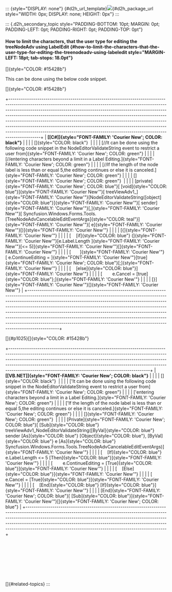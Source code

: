 ::: {style="DISPLAY: none"}
[](ms-xhelp:///?Id=d2h_url_template){#d2h_url_template}![](!package_url!){#d2h_package_url style="WIDTH: 0px; DISPLAY: none; HEIGHT: 0px"}
:::

::: {.d2h_secondary_topic style="PADDING-BOTTOM: 10pt; MARGIN: 0pt; PADDING-LEFT: 0pt; PADDING-RIGHT: 0pt; PADDING-TOP: 0pt"}
#### How to limit the characters, that the user type for editing the treeNodeAdv using LabelEdit {#how-to-limit-the-characters-that-the-user-type-for-editing-the-treenodeadv-using-labeledit style="MARGIN-LEFT: 18pt; tab-stops: 18.0pt"}

[]{style="COLOR: #15428b"} 

This can be done using the below code snippet.

[]{style="COLOR: #15428b"} 

+---------------------------------------------------------------------------------------------------------------------------------------------------------------------------------------------------------------------------------------------------------------------------------------------------------------------------------------------------------------------------------------------------------------------------------------------------------------------------------------------------------------------------------------------------------------------------------+
| **[\[C#\]]{style="FONT-FAMILY: 'Courier New'; COLOR: black"}**                                                                                                                                                                                                                                                                                                                                                                                                                                                                                                                  |
|                                                                                                                                                                                                                                                                                                                                                                                                                                                                                                                                                                                 |
| []{style="COLOR: black"}                                                                                                                                                                                                                                                                                                                                                                                                                                                                                                                                                        |
|                                                                                                                                                                                                                                                                                                                                                                                                                                                                                                                                                                                 |
| [//It can be done using the following code snippet in the NodeEditorValidateString event to restrict a user from]{style="FONT-FAMILY: 'Courier New'; COLOR: green"}                                                                                                                                                                                                                                                                                                                                                                                                             |
|                                                                                                                                                                                                                                                                                                                                                                                                                                                                                                                                                                                 |
| [//entering characters beyond a limit in a Label Editing.]{style="FONT-FAMILY: 'Courier New'; COLOR: green"}                                                                                                                                                                                                                                                                                                                                                                                                                                                                    |
|                                                                                                                                                                                                                                                                                                                                                                                                                                                                                                                                                                                 |
| [//If the length of the node label is less than or equal 5,the editing continues or else it is canceled.]{style="FONT-FAMILY: 'Courier New'; COLOR: green"}                                                                                                                                                                                                                                                                                                                                                                                                                     |
|                                                                                                                                                                                                                                                                                                                                                                                                                                                                                                                                                                                 |
| []{style="FONT-FAMILY: 'Courier New'; COLOR: green"}                                                                                                                                                                                                                                                                                                                                                                                                                                                                                                                            |
|                                                                                                                                                                                                                                                                                                                                                                                                                                                                                                                                                                                 |
| [private]{style="FONT-FAMILY: 'Courier New'; COLOR: blue"}[ [void]{style="COLOR: blue"}]{style="FONT-FAMILY: 'Courier New'"}[ treeViewAdv1\_]{style="FONT-FAMILY: 'Courier New'"}[NodeEditorValidateString([object]{style="COLOR: blue"}]{style="FONT-FAMILY: 'Courier New'"}[ sender]{style="FONT-FAMILY: 'Courier New'"}[,]{style="FONT-FAMILY: 'Courier New'"}[ Syncfusion.Windows.Forms.Tools.[TreeNodeAdvCancelableEditEventArgs]{style="COLOR: teal"}]{style="FONT-FAMILY: 'Courier New'"}[ e]{style="FONT-FAMILY: 'Courier New'"}[)]{style="FONT-FAMILY: 'Courier New'"} |
|                                                                                                                                                                                                                                                                                                                                                                                                                                                                                                                                                                                 |
| [{]{style="FONT-FAMILY: 'Courier New'"}                                                                                                                                                                                                                                                                                                                                                                                                                                                                                                                                         |
|                                                                                                                                                                                                                                                                                                                                                                                                                                                                                                                                                                                 |
| [    [if]{style="COLOR: blue"} (]{style="FONT-FAMILY: 'Courier New'"}[e.Label.Length ]{style="FONT-FAMILY: 'Courier New'"}[\<= 5)]{style="FONT-FAMILY: 'Courier New'"}[]{style="FONT-FAMILY: 'Courier New'"}                                                                                                                                                                                                                                                                                                                                                                    |
|                                                                                                                                                                                                                                                                                                                                                                                                                                                                                                                                                                                 |
| [       ]{style="FONT-FAMILY: 'Courier New'"}[ e.ContinueEditing = ]{style="FONT-FAMILY: 'Courier New'"}[true]{style="FONT-FAMILY: 'Courier New'; COLOR: blue"}[;]{style="FONT-FAMILY: 'Courier New'"}                                                                                                                                                                                                                                                                                                                                                                          |
|                                                                                                                                                                                                                                                                                                                                                                                                                                                                                                                                                                                 |
| [    [else]{style="COLOR: blue"}]{style="FONT-FAMILY: 'Courier New'"}                                                                                                                                                                                                                                                                                                                                                                                                                                                                                                           |
|                                                                                                                                                                                                                                                                                                                                                                                                                                                                                                                                                                                 |
| [        e.Cancel = [true]{style="COLOR: blue"};]{style="FONT-FAMILY: 'Courier New'"}                                                                                                                                                                                                                                                                                                                                                                                                                                                                                           |
|                                                                                                                                                                                                                                                                                                                                                                                                                                                                                                                                                                                 |
| [}]{style="FONT-FAMILY: 'Courier New'"}[]{style="FONT-FAMILY: 'Courier New'"}                                                                                                                                                                                                                                                                                                                                                                                                                                                                                                   |
+---------------------------------------------------------------------------------------------------------------------------------------------------------------------------------------------------------------------------------------------------------------------------------------------------------------------------------------------------------------------------------------------------------------------------------------------------------------------------------------------------------------------------------------------------------------------------------+

[]{#p1025}[]{style="COLOR: #15428b"} 

+--------------------------------------------------------------------------------------------------------------------------------------------------------------------------------------------------------------------------------------------------------------------------------------------------------------------------------------------------------------------------------------------+
| **[\[VB.NET\]]{style="FONT-FAMILY: 'Courier New'; COLOR: black"}**                                                                                                                                                                                                                                                                                                                         |
|                                                                                                                                                                                                                                                                                                                                                                                            |
| []{style="COLOR: black"}                                                                                                                                                                                                                                                                                                                                                                   |
|                                                                                                                                                                                                                                                                                                                                                                                            |
| [\'It can be done using the following code snippet in the NodeEditorValidateString event to restrict a user from]{style="FONT-FAMILY: 'Courier New'; COLOR: green"}                                                                                                                                                                                                                        |
|                                                                                                                                                                                                                                                                                                                                                                                            |
| [\'entering characters beyond a limit in a Label Editing.]{style="FONT-FAMILY: 'Courier New'; COLOR: green"}                                                                                                                                                                                                                                                                               |
|                                                                                                                                                                                                                                                                                                                                                                                            |
| [\'If the length of the node label is less than or equal 5,the editing continues or else it is canceled.]{style="FONT-FAMILY: 'Courier New'; COLOR: green"}                                                                                                                                                                                                                                |
|                                                                                                                                                                                                                                                                                                                                                                                            |
| []{style="FONT-FAMILY: 'Courier New'; COLOR: green"}                                                                                                                                                                                                                                                                                                                                       |
|                                                                                                                                                                                                                                                                                                                                                                                            |
| [Private]{style="FONT-FAMILY: 'Courier New'; COLOR: blue"}[ [Sub]{style="COLOR: blue"} treeViewAdv1_NodeEditorValidateString([ByVal]{style="COLOR: blue"} sender [As]{style="COLOR: blue"} [Object]{style="COLOR: blue"}, [ByVal]{style="COLOR: blue"} e [As]{style="COLOR: blue"} Syncfusion.Windows.Forms.Tools.TreeNodeAdvCancelableEditEventArgs)]{style="FONT-FAMILY: 'Courier New'"} |
|                                                                                                                                                                                                                                                                                                                                                                                            |
| [    [If]{style="COLOR: blue"} e.Label.Length \<= 5 [Then]{style="COLOR: blue"}]{style="FONT-FAMILY: 'Courier New'"}                                                                                                                                                                                                                                                                       |
|                                                                                                                                                                                                                                                                                                                                                                                            |
| [        e.ContinueEditing = [True]{style="COLOR: blue"}]{style="FONT-FAMILY: 'Courier New'"}                                                                                                                                                                                                                                                                                              |
|                                                                                                                                                                                                                                                                                                                                                                                            |
| [    [Else]{style="COLOR: blue"}]{style="FONT-FAMILY: 'Courier New'"}                                                                                                                                                                                                                                                                                                                      |
|                                                                                                                                                                                                                                                                                                                                                                                            |
| [        e.Cancel = [True]{style="COLOR: blue"}]{style="FONT-FAMILY: 'Courier New'"}                                                                                                                                                                                                                                                                                                       |
|                                                                                                                                                                                                                                                                                                                                                                                            |
| [    [End]{style="COLOR: blue"} [If]{style="COLOR: blue"}]{style="FONT-FAMILY: 'Courier New'"}                                                                                                                                                                                                                                                                                             |
|                                                                                                                                                                                                                                                                                                                                                                                            |
| [End]{style="FONT-FAMILY: 'Courier New'; COLOR: blue"}[ [Sub]{style="COLOR: blue"}]{style="FONT-FAMILY: 'Courier New'"}[]{style="FONT-FAMILY: 'Courier New'; COLOR: blue"}                                                                                                                                                                                                                 |
+--------------------------------------------------------------------------------------------------------------------------------------------------------------------------------------------------------------------------------------------------------------------------------------------------------------------------------------------------------------------------------------------+

 

 

 

 

[]{#related-topics}
:::

